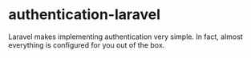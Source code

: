 # authentication-laravel
Laravel makes implementing authentication very simple. In fact, almost everything is configured for you out of the box.
